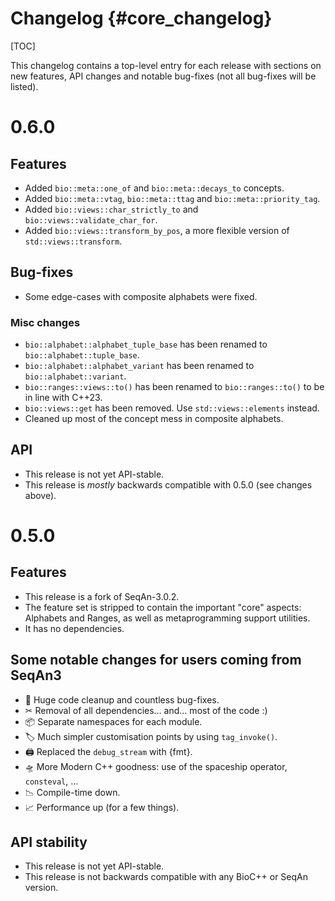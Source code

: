 # Changelog {#core_changelog}

[TOC]

This changelog contains a top-level entry for each release with sections on new features, API changes and notable
bug-fixes (not all bug-fixes will be listed).

# 0.6.0

## Features

* Added `bio::meta::one_of` and `bio::meta::decays_to` concepts.
* Added `bio::meta::vtag`, `bio::meta::ttag` and `bio::meta::priority_tag`.
* Added `bio::views::char_strictly_to` and `bio::views::validate_char_for`.
* Added `bio::views::transform_by_pos`, a more flexible version of `std::views::transform`.

## Bug-fixes

* Some edge-cases with composite alphabets were fixed.

### Misc changes

* `bio::alphabet::alphabet_tuple_base` has been renamed to `bio::alphabet::tuple_base`.
* `bio::alphabet::alphabet_variant` has been renamed to `bio::alphabet::variant`.
* `bio::ranges::views::to()` has been renamed to `bio::ranges::to()` to be in line with C++23.
* `bio::views::get` has been removed. Use `std::views::elements` instead.
* Cleaned up most of the concept mess in composite alphabets.


## API

* This release is not yet API-stable.
* This release is *mostly* backwards compatible with 0.5.0 (see changes above).


# 0.5.0

## Features

* This release is a fork of SeqAn-3.0.2.
* The feature set is stripped to contain the important "core" aspects: Alphabets and Ranges, as well as metaprogramming support utilities.
* It has no dependencies.

## Some notable changes for users coming from SeqAn3

* 🧹 Huge code cleanup and countless bug-fixes.
* ✂ Removal of all dependencies… and… most of the code :)
* 📦 Separate namespaces for each module.
* 🏷 Much simpler customisation points by using `tag_invoke()`.
* 🖨 Replaced the `debug_stream` with {fmt}.
* 🛸 More Modern C++ goodness: use of the spaceship operator, `consteval`, …
* 📉 Compile-time down.
* 📈 Performance up (for a few things).

## API stability

* This release is not yet API-stable.
* This release is not backwards compatible with any BioC++ or SeqAn version.

